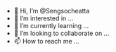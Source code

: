 - 👋 Hi, I’m @Sengsocheatta
- 👀 I’m interested in ...
- 🌱 I’m currently learning ...
- 💞️ I’m looking to collaborate on ...
- 📫 How to reach me ...

<!---
Sengsocheatta/Sengsocheatta is a ✨ special ✨ repository because its `README.md` (this file) appears on your GitHub profile.
You can click the Preview link to take a look at your changes.
--->
